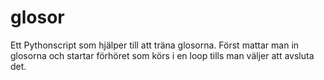 # glosor
Ett Pythonscript som hjälper till att träna glosorna. Först mattar man in glosorna och startar förhöret som körs i en loop tills man väljer att avsluta det.
